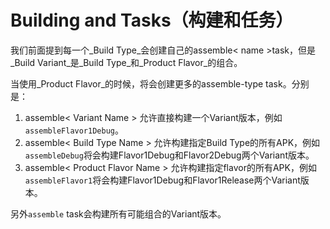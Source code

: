 # Building and Tasks（构建和任务）

我们前面提到每一个_Build Type_会创建自己的assemble< name >task，但是_Build Variant_是_Build Type_和_Product Flavor_的组合。

当使用_Product Flavor_的时候，将会创建更多的assemble-type task。分别是：

1. assemble< Variant Name >
允许直接构建一个Variant版本，例如`assembleFlavor1Debug`。
2. assemble< Build Type Name >
允许构建指定Build Type的所有APK，例如`assembleDebug`将会构建Flavor1Debug和Flavor2Debug两个Variant版本。
3. assemble< Product Flavor Name >
允许构建指定flavor的所有APK，例如`assembleFlavor1`将会构建Flavor1Debug和Flavor1Release两个Variant版本。

另外`assemble` task会构建所有可能组合的Variant版本。
